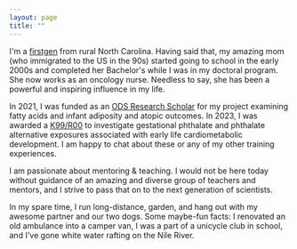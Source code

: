 ```yaml
---
layout: page
title: ""
---
```


I'm a [firstgen](https://www.google.com/search?q=first+generation+college+student&rlz=1C1VDKB_enUS987US988&oq=first+generation+&aqs=chrome.1.69i57j0i512j0i433i512j46i175i199i512j0i433i512l2j0i512j0i433i512j0i512j0i433i512.3044j0j7&sourceid=chrome&ie=UTF-8) from rural North Carolina. Having said that, my amazing mom (who immigrated to the US in the 90s) started going to school in the early 2000s and completed her Bachelor's while I was in my doctoral program. She now works as an oncology nurse. Needless to say, she has been a powerful and inspiring influence in my life.

In 2021, I was funded as an [ODS Research Scholar](https://ods.od.nih.gov/Research/Scholars.aspx) for my project examining fatty acids and infant adiposity and atopic outcomes. In 2023, I was awarded a [K99/R00](https://grants.nih.gov/grants/guide/pa-files/pa-20-188.html) to investigate gestational phthalate and phthalate alternative exposures associated with early life cardiometabolic development. I am happy to chat about these or any of my other training experiences.

I am passionate about mentoring & teaching. I would not be here today without guidance of an amazing and diverse group of teachers and mentors, and I strive to pass that on to the next generation of scientists. 

In my spare time, I run long-distance, garden, and hang out with my awesome partner and our two dogs. Some maybe-fun facts: I renovated an old ambulance into a camper van, I was a part of a unicycle club in school, and I've gone white water rafting on the Nile River.


